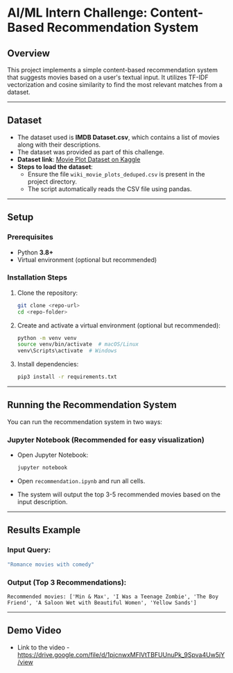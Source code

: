 # AI/ML Intern Challenge: Content-Based Recommendation System

## Overview
This project implements a simple content-based recommendation system that suggests movies based on a user's textual input. It utilizes TF-IDF vectorization and cosine similarity to find the most relevant matches from a dataset.

---

## Dataset
- The dataset used is **IMDB Dataset.csv**, which contains a list of movies along with their descriptions.
- The dataset was provided as part of this challenge.
- **Dataset link**: [Movie Plot Dataset on Kaggle](https://www.kaggle.com/datasets/ruchi798/movies-on-netflix-prime-video-hulu-and-disney)
- **Steps to load the dataset**:
  - Ensure the file `wiki_movie_plots_deduped.csv` is present in the project directory.
  - The script automatically reads the CSV file using pandas.

---

## Setup
### Prerequisites
- Python **3.8+**
- Virtual environment (optional but recommended)

### Installation Steps
1. Clone the repository:
   ```sh
   git clone <repo-url>
   cd <repo-folder>
   ```
2. Create and activate a virtual environment (optional but recommended):
   ```sh
   python -m venv venv
   source venv/bin/activate  # macOS/Linux
   venv\Scripts\activate  # Windows
   ```
3. Install dependencies:
   ```sh
   pip3 install -r requirements.txt
   ```

---

## Running the Recommendation System
You can run the recommendation system in two ways:

### **Jupyter Notebook** (Recommended for easy visualization)
- Open Jupyter Notebook:
  ```sh
  jupyter notebook
  ```
- Open `recommendation.ipynb` and run all cells.

- The system will output the top 3-5 recommended movies based on the input description.

---

## Results Example
### **Input Query:**
```sh
"Romance movies with comedy"
```

### **Output (Top 3 Recommendations):**
```
Recommended movies: ['Min & Max', 'I Was a Teenage Zombie', 'The Boy Friend', 'A Saloon Wet with Beautiful Women', 'Yellow Sands']
```

---

## Demo Video

- Link to the video - https://drive.google.com/file/d/1pjcnwxMFlVtTBFUUnuPk_9Spva4Uw5jY/view